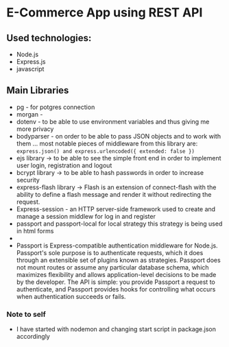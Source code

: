 # E-Commerce App using REST API
 
## Used technologies:
 - Node.js
 - Express.js
 - javascript


## **Main Libraries**
 - pg - for potgres connection
 - morgan - 
 - dotenv - to be able to use environment variables and thus giving me more privacy
 - bodyparser - on order to be able to pass JSON objects and to work with them ... most notable pieces of middleware from this library are: `express.json() and express.urlencoded({ extended: false })`
 - ejs library -> to be able to see the simple front end in order to implement user login, registration and logout
 - bcrypt library -> to be able to hash passwords in order to increase security
 - express-flash library -> Flash is an extension of connect-flash with the ability to define a flash message and render it without redirecting the request.
 - Express-session - an HTTP server-side framework used to create and manage a session middlew for log in and register
- passport and passport-local for local strategy this strategy is being used in html forms
- 
- Passport is Express-compatible authentication middleware for Node.js.
Passport's sole purpose is to authenticate requests, which it does through an extensible set of plugins known as strategies. Passport does not mount routes or assume any particular database schema, which maximizes flexibility and allows application-level decisions to be made by the developer. The API is simple: you provide Passport a request to authenticate, and Passport provides hooks for controlling what occurs when authentication succeeds or fails.




### Note to self
 - I have started with nodemon and changing start script in package.json accordingly